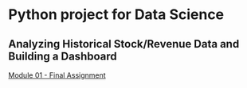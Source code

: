 # Python project for Data Science

## Analyzing Historical Stock/Revenue Data and Building a Dashboard

[Module 01 - Final Assignment](Final%20Assignment.ipynb)
